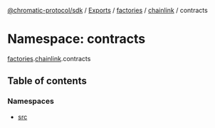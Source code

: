 [@chromatic-protocol/sdk](../README.md) / [Exports](../modules.md) / [factories](factories.md) / [chainlink](factories.chainlink.md) / contracts

# Namespace: contracts

[factories](factories.md).[chainlink](factories.chainlink.md).contracts

## Table of contents

### Namespaces

- [src](factories.chainlink.contracts.src.md)
